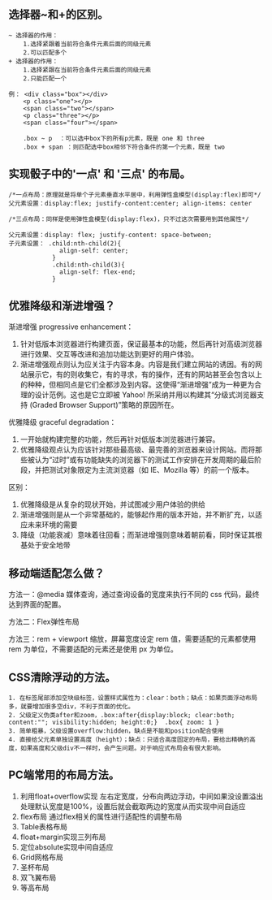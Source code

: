 
## 选择器~和+的区别。

```
~ 选择器的作用：
    1.选择紧跟着当前符合条件元素后面的同级元素
    2.可以匹配多个
+ 选择器的作用：
    1.选择紧跟在当前符合条件元素后面的同级元素
    2.只能匹配一个

例： <div class="box"></div>
    <p class="one"></p>
    <span class="two"></span>
    <p class="three"></p>
    <span class="four"></span>

    .box ~ p  ：可以选中box下的所有p元素，既是 one 和 three
    .box + span ：则匹配选中box相邻下符合条件的第一个元素，既是 two

```
## 实现骰子中的'一点' 和 '三点' 的布局。

```
/*一点布局：原理就是将单个子元素垂直水平居中，利用弹性盒模型(display:flex)即可*/
父元素设置：display:flex; justify-content:center; align-items: center

/*三点布局：同样是使用弹性盒模型(display:flex)，只不过这次需要用到其他属性*/

父元素设置：display: flex; justify-content: space-between;
子元素设置： .child:nth-child(2){
              align-self: center;
            }
            .child:nth-child(3){
              align-self: flex-end;
            }

```

## 优雅降级和渐进增强？

渐进增强 progressive enhancement：
1. 针对低版本浏览器进行构建页面，保证最基本的功能，然后再针对高级浏览器进行效果、交互等改进和追加功能达到更好的用户体验。
2. 渐进增强观点则认为应关注于内容本身。内容是我们建立网站的诱因。有的网站展示它，有的则收集它，有的寻求，有的操作，还有的网站甚至会包含以上的种种，但相同点是它们全都涉及到内容。这使得“渐进增强”成为一种更为合理的设计范例。这也是它立即被 Yahoo! 所采纳并用以构建其“分级式浏览器支持 (Graded Browser Support)”策略的原因所在。

优雅降级 graceful degradation：
 1. 一开始就构建完整的功能，然后再针对低版本浏览器进行兼容。
 2. 优雅降级观点认为应该针对那些最高级、最完善的浏览器来设计网站。而将那些被认为“过时”或有功能缺失的浏览器下的测试工作安排在开发周期的最后阶段，并把测试对象限定为主流浏览器（如 IE、Mozilla 等）的前一个版本。

区别：
 1. 优雅降级是从复杂的现状开始，并试图减少用户体验的供给
 2. 渐进增强则是从一个非常基础的，能够起作用的版本开始，并不断扩充，以适应未来环境的需要
 3. 降级（功能衰减）意味着往回看；而渐进增强则意味着朝前看，同时保证其根基处于安全地带

## 移动端适配怎么做？

方法一：@media 媒体查询，通过查询设备的宽度来执行不同的 css 代码，最终达到界面的配置。

方法二：Flex弹性布局

方法三：rem + viewport 缩放，屏幕宽度设定 rem 值，需要适配的元素都使用 rem 为单位，不需要适配的元素还是使用 px 为单位。

## CSS清除浮动的方法。
```
1. 在标签尾部添加空块级标签，设置样式属性为：clear：both；缺点：如果页面浮动布局多，就要增加很多空div，不利于页面的优化。
2. 父级定义伪类after和zoom，.box:after{display:block; clear:both; content:""; visibility:hidden; height:0;}  .box{ zoom: 1 }
3. 简单粗暴，父级设置overflow:hidden，缺点是不能和position配合使用
4. 直接给父元素单独设置高度（height）；缺点：只适合高度固定的布局，要给出精确的高度，如果高度和父级div不一样时，会产生问题。对于响应式布局会有很大影响。
```

## PC端常用的布局方法。

1. 利用float+overflow实现
    左右定宽度，分布向两边浮动，中间如果没设置溢出处理默认宽度是100%，设置后就会截取两边的宽度从而实现中间自适应
2. flex布局
    通过flex相关的属性进行适配性的调整布局
3. Table表格布局
4. float+margin实现三列布局
5. 定位absolute实现中间自适应
6. Grid网格布局
7. 圣杯布局
8. 双飞翼布局
9. 等高布局